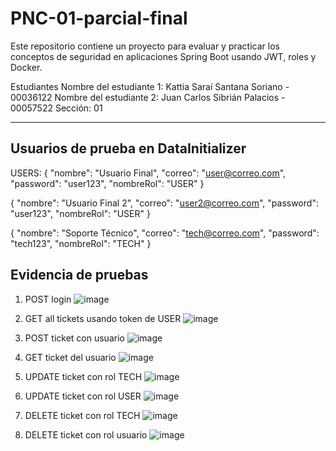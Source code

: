 # PNC-01-parcial-final

Este repositorio contiene un proyecto para evaluar y practicar los conceptos de seguridad en aplicaciones Spring Boot usando JWT, roles y Docker.

Estudiantes
Nombre del estudiante 1: Kattia Saraí Santana Soriano - 00036122
Nombre del estudiante 2: Juan Carlos Sibrián Palacios - 00057522
Sección: 01

-------------------

## Usuarios de prueba en DataInitializer

USERS:
{
  "nombre": "Usuario Final",
  "correo": "user@correo.com",
  "password": "user123",
  "nombreRol": "USER"
}

{
  "nombre": "Usuario Final 2",
  "correo": "user2@correo.com",
  "password": "user123",
  "nombreRol": "USER"
}

{
  "nombre": "Soporte Técnico",
  "correo": "tech@correo.com",
  "password": "tech123",
  "nombreRol": "TECH"
}

## Evidencia de pruebas

1. POST login
     ![image](https://github.com/user-attachments/assets/0d64f091-ac86-4a76-9242-29e3343edc7b)

2. GET all tickets usando token de USER
     ![image](https://github.com/user-attachments/assets/b5f6c85a-8edb-4195-9c99-23e71711f5aa)

3. POST ticket con usuario
     ![image](https://github.com/user-attachments/assets/b8668233-b12a-4c87-96ae-23b2af499965)

4. GET ticket del usuario
     ![image](https://github.com/user-attachments/assets/75270562-88a6-4b59-b45c-25de70276796)

5. UPDATE ticket con rol TECH
   ![image](https://github.com/user-attachments/assets/3bb2ca5d-4bd1-4d73-bfde-115d55bd288f)

6. UPDATE ticket con rol USER
   ![image](https://github.com/user-attachments/assets/6a663ad7-4a71-4498-b61a-d1c9fa94ae03)

7. DELETE ticket con rol TECH
   ![image](https://github.com/user-attachments/assets/28ac72c1-01e9-47cc-a848-f128917bd861)

8. DELETE ticket con rol usuario
    ![image](https://github.com/user-attachments/assets/1b2807aa-6569-41e8-8667-5d4287ff8534)



